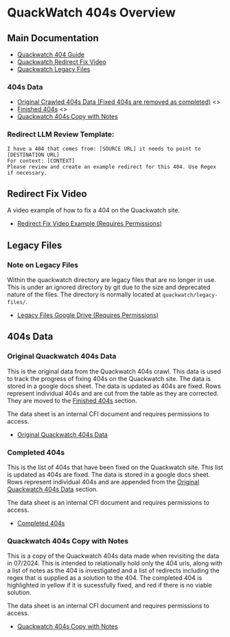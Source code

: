 # QuackWatch 404s Overview

## Main Documentation
- [Quackwatch 404 Guide](/404s/quackwatch/documentation/quackwatch-404-guide.md)
- [Quackwatch Redirect Fix Video](#redirect-fix-video)
- [Quackwatch Legacy Files](#legacy-files)

### 404s Data

- [Original Crawled 404s Data (Fixed 404s are removed as completed)](#original-quackwatch-404s-data) <> <!-- TODO: Add link -->
- [Finished 404s](#completed-404s) <> <!-- TODO: Add link -->
- [Quackwatch 404s Copy with Notes](#redirect-404s-copy-with-notes) <!-- TODO: Add link -->

### Redirect LLM Review Template:

    I have a 404 that comes from: [SOURCE URL] it needs to point to [DESTINATION URL]
    For context: [CONTEXT]
    Please review and create an example redirect for this 404. Use Regex if necessary.

## Redirect Fix Video

A video example of how to fix a 404 on the Quackwatch site.

- [Redirect Fix Video Example (Requires Permissions)](https://drive.google.com/file/d/1wfktM1yaJRyND7S7E8enoQVc-sDENM-1/view?usp=drive_link)

## Legacy Files

### Note on Legacy Files

Within the quackwatch directory are legacy files that are no longer in use. This is under an ignored directory by git due to the size and deprecated nature of the files. The directory is normally located at `quackwatch/legacy-files/`.

- [Legacy Files Google Drive (Requires Permissions)](https://drive.google.com/drive/folders/1WODGzed-Lv-3Lg3m%5C_Ujzp0F-lpE4q-zu?usp=drive%5C_link)

## 404s Data

### Original Quackwatch 404s Data

This is the original data from the Quackwatch 404s crawl. This data is used to track the progress of fixing 404s on the Quackwatch site. The data is stored in a google docs sheet. The data is updated as 404s are fixed. Rows represent individual 404s and are cut from the table as they are corrected. They are moved to the [Finished 404s](#completed-404s) section.

The data sheet is an internal CFI document and requires permissions to access.

- [Original Quackwatch 404s Data](https://docs.google.com/spreadsheets/d/1VPG1GDFP6bXBrsuSP8o0iuZV6ty7sk_3VL_5LNm7pOs/edit?gid=1349576438)

### Completed 404s

This is the list of 404s that have been fixed on the Quackwatch site. This list is updated as 404s are fixed. The data is stored in a google docs sheet. Rows represent individual 404s and are appended from the [Original Quackwatch 404s Data](#original-quackwatch-404s-data) section.

The data sheet is an internal CFI document and requires permissions to access.

- [Completed 404s](https://docs.google.com/spreadsheets/d/1VPG1GDFP6bXBrsuSP8o0iuZV6ty7sk_3VL_5LNm7pOs/edit?gid=328541841)

### Quackwatch 404s Copy with Notes

This is a copy of the Quackwatch 404s data made when revisiting the data in 07/2024. This is intended to relationally hold only the 404 urls, along with a list of notes as the 404 is investigated and a list of redirects including the regex that is supplied as a solution to the 404. The completed 404 is highlighted in yellow if it is sucessfully fixed, and red if there is no viable solution.

The data sheet is an internal CFI document and requires permissions to access.

- [Quackwatch 404s Copy with Notes](https://docs.google.com/spreadsheets/d/1VPG1GDFP6bXBrsuSP8o0iuZV6ty7sk_3VL_5LNm7pOs/edit?gid=1794044567)